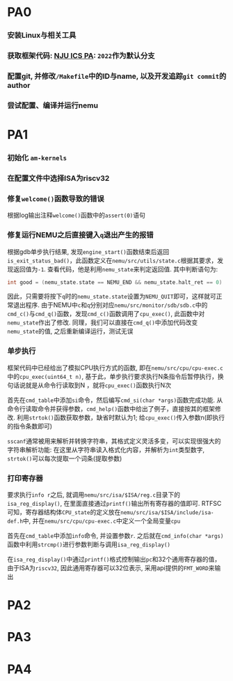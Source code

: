 # PA0
### 安装Linux与相关工具
### 获取框架代码: [NJU ICS PA](https://github.com/NJU-ProjectN/ics-pa.git): `2022`作为默认分支
### 配置git, 并修改`/Makefile`中的ID与name, 以及开发追踪`git commit`的author 
### 尝试配置、编译并运行nemu

# PA1
### 初始化 `am-kernels`
### 在配置文件中选择ISA为riscv32
### 修复`welcome()`函数导致的错误
根据log输出注释`welcome()`函数中的`assert(0)`语句

### 修复运行NEMU之后直接键入`q`退出产生的报错
根据gdb单步执行结果, 发现`engine_start()`函数结束后返回`is_exit_status_bad()`，此函数定义在`nemu/src/utils/state.c`根据其要求，发现返回值为`-1`. 查看代码，他是利用`nemu_state`来判定返回值. 其中判断语句为:

```c
int good = (nemu_state.state == NEMU_END && nemu_state.halt_ret == 0) || (nemu_state.state == NEMU_QUIT);
```

因此，只需要将按下`q`时的`nemu_state.state`设置为`NEMU_QUIT`即可，这样就可正常退出程序. 由于NEMU中`c`和`q`分别对应`nemu/src/monitor/sdb/sdb.c`中的`cmd_c()`与`cmd_q()`函数，发现`cmd_c()`函数调用了`cpu_exec()`, 此函数中对`nemu_state`作出了修改. 同理，我们可以直接在`cmd_q()`中添加代码改变`nemu_state`的值, 之后重新编译运行，测试无误

### 单步执行
框架代码中已经给出了模拟CPU执行方式的函数, 即在`nemu/src/cpu/cpu-exec.c`中的`cpu_exec(uint64_t n)`, 基于此，单步执行要求执行N条指令后暂停执行，换句话说就是从命令行读取到N ，就将`cpu_exec()`函数执行N次

首先在`cmd_table`中添加`si`命令，然后编写`cmd_si(char *args)`函数完成功能. 从命令行读取命令并获得参数，`cmd_help()`函数中给出了例子，直接按其的框架修改. 利用`strtok()`函数获取参数，缺省时默认为1; 给`cpu_exec()`传入参数n(即执行的指令条数即可)

`sscanf`通常被用来解析并转换字符串，其格式定义灵活多变，可以实现很强大的字符串解析功能: 在这里从字符串读入格式化内容，并解析为`int`类型数字, `strtok()`可以每次提取一个词条(提取参数)

### 打印寄存器
要求执行`info r`之后, 就调用`nemu/src/isa/$ISA/reg.c`目录下的`isa_reg_display()`, 在里面直接通过`printf()`输出所有寄存器的值即可. RTFSC可知，寄存器结构体`CPU_state`的定义放在`nemu/src/isa/$ISA/include/isa-def.h`中, 并在`nemu/src/cpu/cpu-exec.c`中定义一个全局变量`cpu`

首先在`cmd_table`中添加`info`命令, 并设置参数`r`. 之后就在`cmd_info(char *args)`函数中利用`strcmp()`进行参数判断与调用`isa_reg_display()`

在`isa_reg_display()`中通过`printf()`格式控制输出`pc`和32个通用寄存器的值，由于ISA为`riscv32`, 因此通用寄存器可以32位表示, 采用api提供的`FMT_WORD`来输出

# PA2

# PA3

# PA4